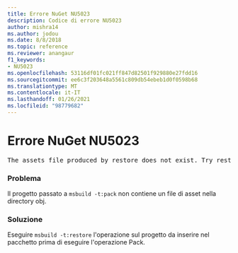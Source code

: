 ```yaml
---
title: Errore NuGet NU5023
description: Codice di errore NU5023
author: mishra14
ms.author: jodou
ms.date: 8/8/2018
ms.topic: reference
ms.reviewer: anangaur
f1_keywords:
- NU5023
ms.openlocfilehash: 53116df01fc021ff847d82501f929880e27fdd16
ms.sourcegitcommit: ee6c3f203648a5561c809db54ebeb1d0f0598b68
ms.translationtype: MT
ms.contentlocale: it-IT
ms.lasthandoff: 01/26/2021
ms.locfileid: "98779682"
---
```

# <a name="nuget-error-nu5023"></a>Errore NuGet NU5023
<pre>The assets file produced by restore does not exist. Try restoring the project again. The expected location of the assets file is F:\project\obj\project.assets.json.</pre>

### <a name="issue"></a>Problema

Il progetto passato a `msbuild -t:pack` non contiene un file di asset nella directory obj.


### <a name="solution"></a>Soluzione

Eseguire `msbuild -t:restore` l'operazione sul progetto da inserire nel pacchetto prima di eseguire l'operazione Pack.

